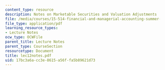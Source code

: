 ```yaml
---
content_type: resource
description: Notes on Marketable Securities and Valuation Adjustments
file: /media/courses/15-514-financial-and-managerial-accounting-summer-2003/17bc3a6acc3e8615a56ffa5b89621d73_lec12notes.pdf
file_type: application/pdf
learning_resource_types:
- Lecture Notes
ocw_type: OCWFile
parent_title: Lecture Notes
parent_type: CourseSection
resourcetype: Document
title: lec12notes.pdf
uid: 17bc3a6a-cc3e-8615-a56f-fa5b89621d73
---
```

